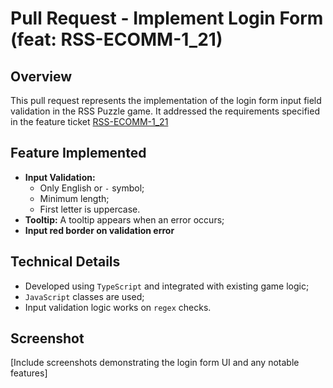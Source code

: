 # Pull Request - Implement Login Form (feat: RSS-ECOMM-1_21)

## Overview

This pull request represents the implementation of the login form input field validation in the RSS Puzzle game. It addressed the requirements specified in the feature ticket [RSS-ECOMM-1_21](#Delete-this-anchor)

## Feature Implemented

- **Input Validation:**
  - Only English or `-` symbol;
  - Minimum length;
  - First letter is uppercase.
- **Tooltip:** A tooltip appears when an error occurs;
- **Input red border on validation error**

## Technical Details

- Developed using `TypeScript` and integrated with existing game logic;
- `JavaScript` classes are used;
- Input validation logic works on `regex` checks.

## Screenshot

[Include screenshots demonstrating the login form UI and any notable features]
